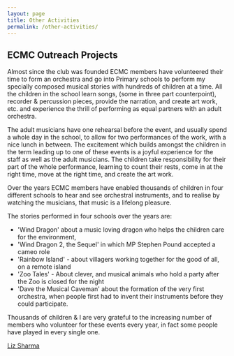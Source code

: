 ```yaml
---
layout: page
title: Other Activities
permalink: /other-activities/
---
```


## ECMC Outreach Projects

Almost since the club was founded ECMC members have volunteered their time 
to form an orchestra and go into Primary schools to perform my specially 
composed musical stories with hundreds of children at a time. All the children 
in the school learn songs, (some in three part counterpoint), recorder & 
percussion pieces, provide the narration, and create  art work, etc. and 
experience the thrill of performing as equal partners with an adult orchestra.  

The adult musicians have one rehearsal before the event, and usually spend a 
whole day in the school, to allow for two performances of the work, with a 
nice lunch in between. The excitement which builds amongst the children 
in the term leading up to one of these events is a joyful experience for 
the staff as well as the adult musicians. The children take responsibility 
for their part of the whole performance, learning to count  their rests, 
come  in at the right time, move at the right time, and create the art work.  

Over the years ECMC members have enabled thousands of children in four 
different schools to hear and see orchestral instruments, and to realise by 
watching the musicians, that music is a lifelong pleasure.  

The stories performed in four schools over the years are:
* 'Wind Dragon' about a music loving dragon who helps the children care 
  for the environment,
* 'Wind Dragon 2, the Sequel' in which MP Stephen Pound accepted a cameo role
* 'Rainbow Island' - about villagers working together for the good of all, 
  on a remote island
* 'Zoo Tales' - About clever, and musical animals who hold a party after the 
  Zoo is closed for the night
* 'Dave the Musical Caveman' about the formation of the very first orchestra, 
  when people first had to invent their instruments before they could participate.  

Thousands of children & I are very grateful to the increasing number of members 
who volunteer for these events every year, in fact some people have played in 
every single one.  

[Liz Sharma](http://www.lizsharmamusic.co.uk)  


